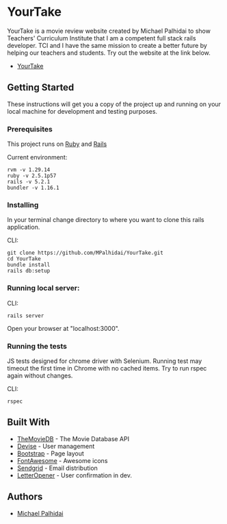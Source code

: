 # YourTake

YourTake is a movie review website created by Michael Palhidai to show Teachers' Curriculum Institute that I am a competent full stack rails developer. TCI and I have the same mission to create a better future by helping our teachers and students. Try out the website at the link below.

* [YourTake](https://yourtake.herokuapp.com/)

## Getting Started

These instructions will get you a copy of the project up and running on your local machine for development and testing purposes.

### Prerequisites

This project runs on [Ruby](https://www.ruby-lang.org/en/documentation/installation/) and [Rails](http://installrails.com/)

Current environment:
```
rvm -v 1.29.14
ruby -v 2.5.1p57
rails -v 5.2.1
bundler -v 1.16.1
```

### Installing

In your terminal change directory to where you want to clone this rails application.

CLI:
```
git clone https://github.com/MPalhidai/YourTake.git
cd YourTake
bundle install
rails db:setup
```
### Running local server:

CLI:
```
rails server
```
Open your browser at "localhost:3000".

### Running the tests

JS tests designed for chrome driver with Selenium. Running test may timeout the first time in Chrome with no cached items. Try to run rspec again without changes.

CLI:
```
rspec
```

## Built With

* [TheMovieDB](https://www.themoviedb.org/) - The Movie Database API
* [Devise](https://github.com/plataformatec/devise) - User management
* [Bootstrap](https://github.com/twbs/bootstrap-rubygem) - Page layout
* [FontAwesome](https://github.com/bokmann/font-awesome-rails) - Awesome icons
* [Sendgrid](https://github.com/sendgrid/sendgrid-ruby) - Email distribution
* [LetterOpener](https://github.com/ryanb/letter_opener) - User confirmation in dev.

## Authors

* [Michael Palhidai](https://github.com/MPalhidai)
